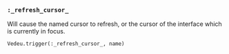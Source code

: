 ### `:_refresh_cursor_`
Will cause the named cursor to refresh, or the cursor of the interface
which is currently in focus.

    Vedeu.trigger(:_refresh_cursor_, name)

